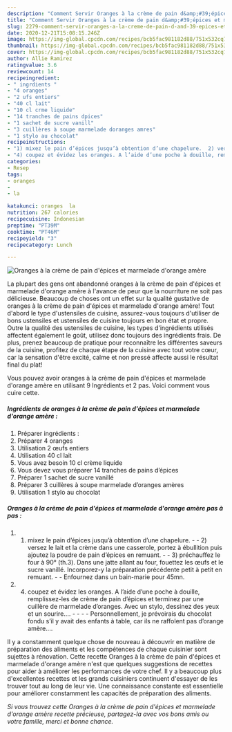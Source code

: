 ```yaml
---
description: "Comment Servir Oranges à la crème de pain d&amp;#39;épices et marmelade d&amp;#39;orange amère"
title: "Comment Servir Oranges à la crème de pain d&amp;#39;épices et marmelade d&amp;#39;orange amère"
slug: 2279-comment-servir-oranges-a-la-creme-de-pain-d-and-39-epices-et-marmelade-d-and-39-orange-amere
date: 2020-12-21T15:08:15.246Z
image: https://img-global.cpcdn.com/recipes/bcb5fac981182d88/751x532cq70/oranges-a-la-creme-de-pain-depices-et-marmelade-dorange-amere-photo-principale-de-la-recette.jpg
thumbnail: https://img-global.cpcdn.com/recipes/bcb5fac981182d88/751x532cq70/oranges-a-la-creme-de-pain-depices-et-marmelade-dorange-amere-photo-principale-de-la-recette.jpg
cover: https://img-global.cpcdn.com/recipes/bcb5fac981182d88/751x532cq70/oranges-a-la-creme-de-pain-depices-et-marmelade-dorange-amere-photo-principale-de-la-recette.jpg
author: Allie Ramirez
ratingvalue: 3.6
reviewcount: 14
recipeingredient:
- " ingrdients "
- "4 oranges"
- "2 ufs entiers"
- "40 cl lait"
- "10 cl crme liquide"
- "14 tranches de pains dpices"
- "1 sachet de sucre vanill"
- "3 cuillères à soupe marmelade doranges amres"
- "1 stylo au chocolat"
recipeinstructions:
- "1) mixez le pain d’épices jusqu’à obtention d’une chapelure.  2) versez le lait et la crème dans une casserole, portez à ébullition puis ajoutez la poudre de pain d’épices en remuant.  3) préchauffez le four à 90° (th.3). Dans une jatte allant au four, fouettez les œufs et le sucre vanillé. Incorporez-y la préparation précédente petit à petit en remuant.  Enfournez dans un bain-marie pour 45mn."
- "4) coupez et évidez les oranges. A l’aide d’une poche à douille, remplissez-les de crème de pain d’épices et terminez par une cuillère de marmelade d’oranges. Avec un stylo, dessinez des yeux et un sourire....     Personnellement, je prévoirais du chocolat fondu s’il y avait des enfants à table, car ils ne raffolent pas d’orange amère...."
categories:
- Resep
tags:
- oranges
- 
- la

katakunci: oranges  la 
nutrition: 267 calories
recipecuisine: Indonesian
preptime: "PT39M"
cooktime: "PT46M"
recipeyield: "3"
recipecategory: Lunch

---
```



![Oranges à la crème de pain d&#39;épices et marmelade d&#39;orange amère](https://img-global.cpcdn.com/recipes/bcb5fac981182d88/751x532cq70/oranges-a-la-creme-de-pain-depices-et-marmelade-dorange-amere-photo-principale-de-la-recette.jpg)

La plupart des gens ont abandonné oranges à la crème de pain d&#39;épices et marmelade d&#39;orange amère à l'avance de peur que la nourriture ne soit pas délicieuse. Beaucoup de choses ont un effet sur la qualité gustative de oranges à la crème de pain d&#39;épices et marmelade d&#39;orange amère! Tout d'abord le type d'ustensiles de cuisine, assurez-vous toujours d'utiliser de bons ustensiles et ustensiles de cuisine toujours en bon état et propre. Outre la qualité des ustensiles de cuisine, les types d'ingrédients utilisés affectent également le goût, utilisez donc toujours des ingrédients frais. De plus, prenez beaucoup de pratique pour reconnaître les différentes saveurs de la cuisine, profitez de chaque étape de la cuisine avec tout votre cœur, car la sensation d'être excité, calme et non pressé affecte aussi le résultat final du plat!

<!--inarticleads1-->

Vous pouvez avoir oranges à la crème de pain d&#39;épices et marmelade d&#39;orange amère en utilisant 9 Ingrédients et 2 pas. Voici comment vous cuire cette.

##### Ingrédients de oranges à la crème de pain d&#39;épices et marmelade d&#39;orange amère :

1. Préparer  ingrédients :
1. Préparer 4 oranges
1. Utilisation 2 œufs entiers
1. Utilisation 40 cl lait
1. Vous avez besoin 10 cl crème liquide
1. Vous devez vous préparer 14 tranches de pains d’épices
1. Préparer 1 sachet de sucre vanillé
1. Préparer 3 cuillères à soupe marmelade d’oranges amères
1. Utilisation 1 stylo au chocolat




<!--inarticleads2-->

##### Oranges à la crème de pain d&#39;épices et marmelade d&#39;orange amère pas à pas :

1. 1) mixez le pain d’épices jusqu’à obtention d’une chapelure. -  - 2) versez le lait et la crème dans une casserole, portez à ébullition puis ajoutez la poudre de pain d’épices en remuant. -  - 3) préchauffez le four à 90° (th.3). Dans une jatte allant au four, fouettez les œufs et le sucre vanillé. Incorporez-y la préparation précédente petit à petit en remuant. -  - Enfournez dans un bain-marie pour 45mn.
1. 4) coupez et évidez les oranges. A l’aide d’une poche à douille, remplissez-les de crème de pain d’épices et terminez par une cuillère de marmelade d’oranges. Avec un stylo, dessinez des yeux et un sourire.... -  -   -  - Personnellement, je prévoirais du chocolat fondu s’il y avait des enfants à table, car ils ne raffolent pas d’orange amère....




<!--inarticleads1-->

<p>
Il y a constamment quelque chose de nouveau à découvrir en matière de préparation des aliments et les compétences de chaque cuisinier sont sujettes à rénovation. Cette recette Oranges à la crème de pain d&#39;épices et marmelade d&#39;orange amère n'est que quelques suggestions de recettes pour aider à améliorer les performances de votre chef. Il y a beaucoup plus d'excellentes recettes et les grands cuisiniers continuent d'essayer de les trouver tout au long de leur vie. Une connaissance constante est essentielle pour améliorer constamment les capacités de préparation des aliments.
</p>

<p>
<i>Si vous trouvez cette Oranges à la crème de pain d&#39;épices et marmelade d&#39;orange amère recette précieuse, partagez-la avec vos bons amis ou votre famille, merci et bonne chance.</i>
</p>
